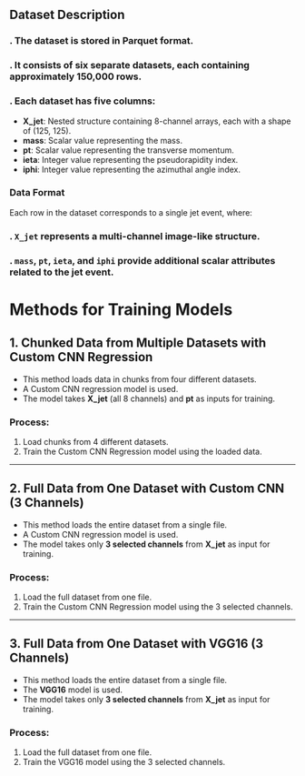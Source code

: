 ## Dataset Description

### . The dataset is stored in Parquet format.
### . It consists of six separate datasets, each containing approximately 150,000 rows.
### . Each dataset has five columns:
   - **X_jet**: Nested structure containing 8-channel arrays, each with a shape of (125, 125).
   - **mass**: Scalar value representing the mass.
   - **pt**: Scalar value representing the transverse momentum.
   - **ieta**: Integer value representing the pseudorapidity index.
   - **iphi**: Integer value representing the azimuthal angle index.

### Data Format

Each row in the dataset corresponds to a single jet event, where:
### . `X_jet` represents a **multi-channel image-like** structure.
### . `mass`, `pt`, `ieta`, and `iphi` provide **additional scalar attributes** related to the jet event.

# Methods for Training Models

## 1. Chunked Data from Multiple Datasets with Custom CNN Regression
- This method loads data in chunks from four different datasets.
- A Custom CNN regression model is used.
- The model takes **X_jet** (all 8 channels) and **pt** as inputs for training.

### Process:
1. Load chunks from 4 different datasets.
2. Train the Custom CNN Regression model using the loaded data.

---

## 2. Full Data from One Dataset with Custom CNN (3 Channels)
- This method loads the entire dataset from a single file.
- A Custom CNN regression model is used.
- The model takes only **3 selected channels** from **X_jet** as input for training.

### Process:
1. Load the full dataset from one file.
2. Train the Custom CNN Regression model using the 3 selected channels.

---

## 3. Full Data from One Dataset with VGG16 (3 Channels)
- This method loads the entire dataset from a single file.
- The **VGG16** model is used.
- The model takes only **3 selected channels** from **X_jet** as input for training.

### Process:
1. Load the full dataset from one file.
2. Train the VGG16 model using the 3 selected channels.

